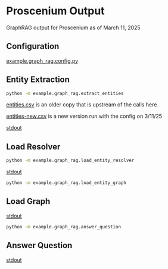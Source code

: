 # Proscenium Output

GraphRAG output for Proscenium as of March 11, 2025

## Configuration

[example.graph_rag.config.py](../example/graph_rag/config.py)

## Entity Extraction

```bash
python -m example.graph_rag.extract_entities
```

[entities.csv](./entities.csv) is an older copy that is upstream of the calls here

[entities-new.csv](./entities.csv) is a new version run with the config on 3/11/25

[stdout](./extract_entities.out)

## Load Resolver

```bash
python -m example.graph_rag.load_entity_resolver
```

[stdout](./load_entity_resolver.out)

```bash
python -m example.graph_rag.load_entity_graph
```

## Load Graph

[stdout](./load_entity_graph.out)

```bash
python -m example.graph_rag.answer_question
```

## Answer Question

[stdout](./answer_question.out)
